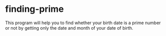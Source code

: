 # finding-prime

This program will help you to find whether your birth date is a prime number or not by getting only the date and month of your date of birth.
